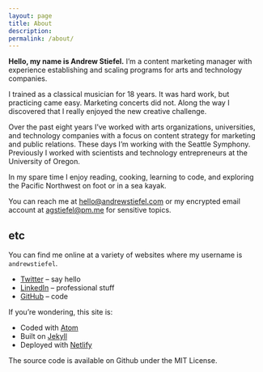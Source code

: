 ```yaml
---
layout: page
title: About
description:
permalink: /about/
---
```


**Hello, my name is Andrew Stiefel.** I’m a content marketing manager with experience establishing and scaling programs for arts and technology companies.

I trained as a classical musician for 18 years. It was hard work, but practicing came easy. Marketing concerts did not. Along the way I discovered that I really enjoyed the new creative challenge.

Over the past eight years I’ve worked with arts organizations, universities, and technology companies with a focus on content strategy for marketing and public relations. These days I’m working with the Seattle Symphony. Previously I worked with scientists and technology entrepreneurs at the University of Oregon.

In my spare time I enjoy reading, cooking, learning to code, and exploring the Pacific Northwest on foot or in a sea kayak.

You can reach me at [hello@andrewstiefel.com](mailto:hello@andrewstiefel.com) or my encrypted email account at [agstiefel@pm.me](mailto:agstiefel@pm.me) for sensitive topics.

## etc

You can find me online at a variety of websites where my username is `andrewstiefel`.

* [Twitter](https://twitter.com/andrewstiefel) – say hello
* [LinkedIn](https://www.linkedin.com/in/andrewstiefel/) – professional stuff
* [GitHub](https://github.com/andrewstiefel) – code

If you’re wondering, this site is:

* Coded with [Atom](https://atom.io/)
* Built on [Jekyll](https://jekyllrb.com/)
* Deployed with [Netlify](https://www.netlify.com/)

The source code is available on Github under the MIT License.

